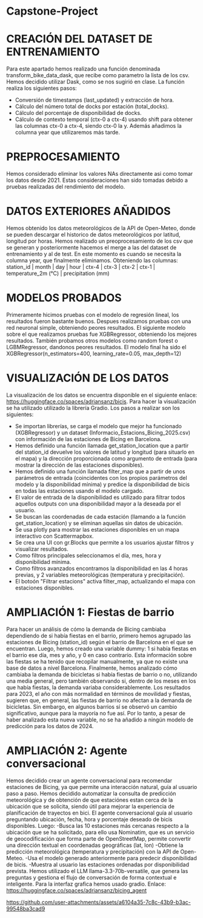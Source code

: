 # Capstone-Project

# CREACIÓN DEL DATASET DE ENTRENAMIENTO
Para este apartado hemos realizado una función denominada transform_bike_data_dask, que recibe como parametro la lista de los csv. Hemos decidido utilizar Dask, como se nos sugirió en clase. La función realiza los siguientes pasos: 
- Conversión de timestamps (last_updated) y extracción de hora.
- Cálculo del número total de docks por estación (total_docks).
- Cálculo del porcentaje de disponibilidad de docks.
- Cálculo de contexto temporal (ctx-0 a ctx-4) usando shift para obtener las columnas ctx-0 a ctx-4, siendo ctx-0 la y.
Además añadimos la columna year que utilizaremos más tarde.

# PREPROCESAMIENTO
Hemos considerado eliminar los valores NAs directamente asi como tomar los datos desde 2021. Estas consideraciones han sido tomadas debido a pruebas realizadas del rendimiento del modelo.

# DATOS EXTERIORES AÑADIDOS
Hemos obtenido los datos meteorológicos de la API de Open-Meteo, donde se pueden descargar el historico de datos meteorológicos por latitud, longitud por horas. Hemos realizado un preoprocesamiento de los csv que se generan y posteriormente hacemos el merge a las del dataset de entrenamiento y al de test. En este momento es cuando se necesita la columna year, que finalmente eliminamos. Obteniendo las columnas: station_id | month |	day	| hour |	ctx-4	| ctx-3	| ctx-2	| ctx-1 |	temperature_2m (°C)	| precipitation (mm)

# MODELOS PROBADOS
Primeramente hicimos pruebas con el modelo de regresión lineal, los resultados fueron bastante buenos. 
Despues realizamos pruebas con una red neuronal simple, obteniendo peores resultados.
El siguiente modelo sobre el que realizamos pruebas fue  XGBRegressor, obteniendo los mejores resultados.
También probamos otros modelos como random forest o LGBMRegressor, dandonos peores resultados.
El modelo final ha sido el XGBRegressor(n_estimators=400, learning_rate=0.05, max_depth=12)

# VISUALIZACIÓN DE LOS DATOS
La visualización de los datos se encuentra disponible en el siguiente enlace: https://huggingface.co/spaces/adriansanz/bicis. Para hacer la visualización se ha utilizado utilizado la librería Gradio. Los pasos a realizar son los siguientes:
- Se importan librerías, se carga el modelo que mejor ha funcionado (XGBRegressor) y un dataset (Informacio_Estacions_Bicing_2025.csv) con información de las estaciones de Bicing en Barcelona.
- Hemos definido una función llamada get_station_location que a partir del station_id devuelve los valores de latitud y longitud (para situarlo en el mapa) y la dirección proporcionada como argumento de entrada (para mostrar la dirección de las estaciones disponibles).
- Hemos definido una función llamada filter_map que a partir de unos parámetros de entrada (coincidentes con los propios parámetros del modelo y la disponibilidad mínima) y predice la disponibilidad de bicis en todas las estaciones usando el modelo cargado.
- El valor de entrada de la disponibilidad es utilizado para filtrar todos aquellos outputs con una disponibilidad mayor a la deseada por el usuario.
- Se buscan las coordenadas de cada estación (llamando a la función get_station_location) y se eliminan aquellas sin datos de ubicación.
- Se usa plotly para mostrar las estaciones disponibles en un mapa interactivo con Scattermapbox.
- Se crea una UI con gr.Blocks que permite a los usuarios ajustar filtros y visualizar resultados.
- Como filtros principales seleccionamos el día, mes, hora y disponibilidad mínima.
- Como filtros avanzados encontramos la disponibilidad en las 4 horas previas, y 2 variables meteorológicas (temperatura y precipitación).
- El botoón "Filtrar estacions" activa filter_map, actualizando el mapa con estaciones disponibles.

# AMPLIACIÓN 1: Fiestas de barrio

Para hacer un análisis de cómo la demanda de Bicing cambiaba dependiendo de si había fiestas en el barrio, primero hemos agrupado las estaciones de Bicing (station_id) según el barrio de Barcelona en el que se encuentran. Luego, hemos creado una variable dummy: 1 si había fiestas en el barrio ese día, mes y año, y 0 en caso contrario. Esta información sobre las fiestas se ha tenido que recopilar manualmente, ya que no existe una base de datos a nivel Barcelona. Finalmente, hemos analizado cómo cambiaba la demanda de bicicletas si había fiestas de barrio o no, utilizando una media general, pero también observando si, dentro de los meses en los que había fiestas, la demanda variaba considerablemente. Los resultados para 2023, el año con más normalidad en términos de movilidad y fiestas, sugieren que, en general, las fiestas de barrio no afectan a la demanda de bicicletas. Sin embargo, en algunos barrios sí se observó un cambio significativo, aunque para la mayoría no fue así. Por lo tanto, a pesar de haber analizado esta nueva variable, no se ha añadido a ningún modelo de predicción para los datos de 2024.

# AMPLIACIÓN 2: Agente conversacional
Hemos decidido crear un agente conversacional para recomendar estaciones de Bicing, ya que permite una interacción natural, guía al usuario paso a paso. Hemos decidido automatizar la consulta de predicción meteorológica y de obtención de que estaciónes estan cerca de la ubicación que se solicita, siendo útil para mejorar la experiencia de planificación de trayectos en bici.
El agente conversacional guía al usuario preguntando ubicación, fecha, hora y porcentaje deseado de bicis disponibles. Luego:
-Busca las 10 estaciones más cercanas respecto a la ubicación que se ha solicitado, para ello usa Nominatim, que es un servicio de geocodificación que forma parte de OpenStreetMap, permite convertir una dirección textual en coordenadas geográficas (lat, lon)
-Obtiene la predicción meteorológica (temperatura y precipitación) con la API de Open-Meteo.
-Usa el modelo generado anteriormente para predecir disponibilidad de bicis.
-Muestra al usuario las estaciones ordenadas por disponibilidad prevista.
Hemos utilizado el LLM llama-3.3-70b-versatile, que genera las preguntas y gestiona el flujo de conversación de forma contextual e inteligente.
Para la interfaz grafica hemos usado gradio.
Enlace: https://huggingface.co/spaces/adriansanz/bicing_agent



https://github.com/user-attachments/assets/a6104a35-7c8c-43b9-b3ac-99548ba3cad9

